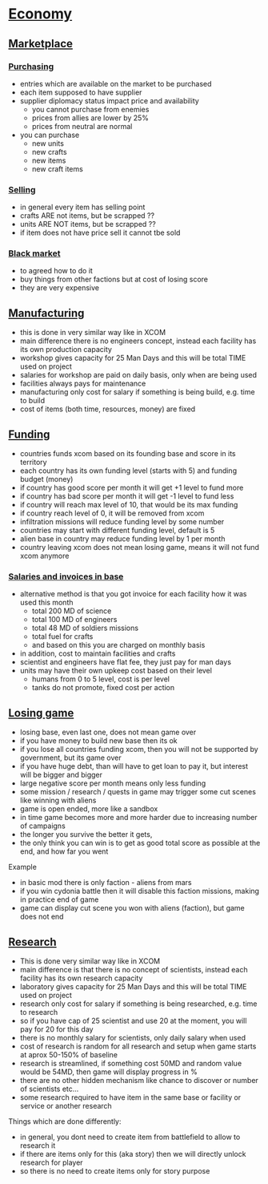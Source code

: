 # [Economy]()

## [Marketplace]()

### [Purchasing]()

- entries which are available on the market to be purchased
- each item supposed to have supplier
- supplier diplomacy status impact price and availability
  - you cannot purchase from enemies
  - prices from allies are lower by 25%
  - prices from neutral are normal
- you can purchase
  - new units
  - new crafts
  - new items
  - new craft items

### [Selling]()

- in general every item has selling point
- crafts ARE not items, but be scrapped ??
- units ARE NOT items, but be scrapped ??
- if item does not have price sell it cannot tbe sold 

### [Black market ]()

- to agreed how to do it
- buy things from other factions but at cost of losing score
- they are very expensive

## [Manufacturing]()

- this is done in very similar way like in XCOM
- main difference there is no engineers concept, instead each facility has its own production capacity
- workshop gives capacity for 25 Man Days and this will be total TIME used on project
- salaries for workshop are paid on daily basis, only when are being used
- facilities always pays for maintenance
- manufacturing only cost for salary if something is being build, e.g. time to build
- cost of items (both time, resources, money) are fixed

## [Funding]()

- countries funds xcom based on its founding base and score in its territory
- each country has its own funding level (starts with 5) and funding budget (money)
- if country has good score per month it will get +1 level to fund more
- if country has bad score per month it will get -1 level to fund less
- if country will reach max level of 10, that would be its max funding
- if country reach level of 0, it will be removed from xcom
- infiltration missions will reduce funding level by some number
- countries may start with different funding level, default is 5
- alien base in country may reduce funding level by 1 per month
- country leaving xcom does not mean losing game, means it will not fund xcom anymore

### [Salaries and invoices in base]()

- alternative method is that you got invoice for each facility how it was used this month 
  - total 200 MD of science
  - total 100 MD of engineers 
  - total 48 MD of soldiers missions
  - total fuel for crafts
  - and based on this you are charged on monthly basis
- in addition, cost to maintain facilities and crafts 
- scientist and engineers have flat fee, they just pay for man days
- units may have their own upkeep cost based on their level
  - humans from 0 to 5 level, cost is per level
  - tanks do not promote, fixed cost per action



## [Losing game]()

- losing base, even last one, does not mean game over
- if you have money to build new base then its ok 
- if you lose all countries funding xcom, then you will not be supported by government, but its game over
- if you have huge debt, than will have to get loan to pay it, but interest will be bigger and bigger
- large negative score per month means only less funding
- some mission / research / quests in game may trigger some cut scenes like winning with aliens
- game is open ended, more like a sandbox
- in time game becomes more and more harder due to increasing number of campaigns
- the longer you survive the better it gets, 
- the only think you can win is to get as good total score as possible at the end, and how far you went

Example
- in basic mod there is only faction - aliens from mars
- if you win cydonia battle then it will disable this faction missions, making in practice end of game
- game can display cut scene you won with aliens (faction), but game does not end

## [Research]() 

- This is done very similar way like in XCOM
- main difference is that there is no concept of scientists, instead each facility has its own research capacity
- laboratory gives capacity for 25 Man Days and this will be total TIME used on project
- research only cost for salary if something is being researched, e.g. time to research
- so if you have cap of 25 scientist and use 20 at the moment, you will pay for 20 for this day
- there is no monthly salary for scientists, only daily salary when used
- cost of research is random for all research and setup when game starts at aprox 50-150% of baseline
- research is streamlined, if something cost 50MD and random value would be 54MD, then game will display progress in %
- there are no other hidden mechanism like chance to discover or number of scientists etc...
- some research required to have item in the same base or facility or service or another research

Things which are done differently:
- in general, you dont need to create item from battlefield to allow to research it
- if there are items only for this (aka story) then we will directly unlock research for player
- so there is no need to create items only for story purpose
